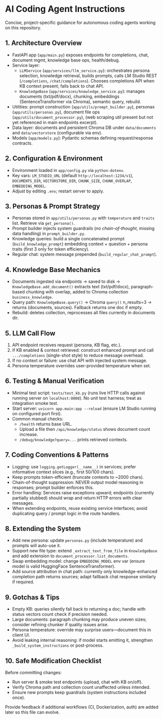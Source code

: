 # AI Coding Agent Instructions

Concise, project-specific guidance for autonomous coding agents working on this repository.

## 1. Architecture Overview
- FastAPI app (`app/main.py`) exposes endpoints for completions, chat, document mgmt, knowledge base ops, health/debug.
- Service layer:
  - `LLMService` (`app/services/llm_service.py`): orchestrates persona selection, knowledge retrieval, builds prompts, calls LM Studio REST (`/completions`, `/chat/completions`). Chooses completions API when KB context present; falls back to chat API.
  - `KnowledgeBase` (`app/services/knowledge_service.py`): manages documents (txt/pdf/docx), chunking, embeddings (SentenceTransformer via Chroma), semantic query, rebuild.
- Utilities: prompt construction (`app/utils/prompt_builder.py`), personas (`app/utils/personas.py`), document file ops (`app/utils/document_processor.py`), (web scraping util present but not yet referenced in main endpoints excerpt).
- Data layer: documents and persistent Chroma DB under `data/documents` and `data/vectorstore` (configurable via env).
- Models (`app/models.py`): Pydantic schemas defining request/response contracts.

## 2. Configuration & Environment
- Environment loaded in `app/config.py` via `python-dotenv`.
- Key vars: `LM_STUDIO_URL` (default `http://localhost:1234/v1`), `DOCUMENTS_DIR`, `VECTORSTORE_DIR`, `CHUNK_SIZE`, `CHUNK_OVERLAP`, `EMBEDDING_MODEL`.
- Adjust by editing `.env`; restart server to apply.

## 3. Personas & Prompt Strategy
- Personas stored in `app/utils/personas.py` with `temperature` and `traits` list. Retrieve via `get_persona()`.
- Prompt builder injects system guardrails (_no chain-of-thought_, missing data handling) in `prompt_builder.py`.
- Knowledge queries: build a single concatenated prompt (`build_knowledge_prompt`) embedding context + question + persona traits (first 3 only for token efficiency).
- Regular chat: system message prepended (`build_regular_chat_prompt`).

## 4. Knowledge Base Mechanics
- Documents ingested via endpoints -> saved to disk -> `KnowledgeBase.add_document()` extracts text (txt/pdf/docx), paragraph-based chunking with overlap, added to Chroma collection `business_knowledge`.
- Query path: `KnowledgeBase.query()` -> Chroma `query()` n_results=3 -> returns (documents, sources). Fallback returns one doc if empty.
- Rebuild: deletes collection, reprocesses all files currently in documents dir.

## 5. LLM Call Flow
1. API endpoint receives request (persona, KB flag, etc.).
2. If KB enabled & context retrieved: construct enhanced prompt and call `.../completions` (single-shot style) to reduce message overhead.
3. If no context or failure: use chat API with injected system message.
4. Persona temperature overrides user-provided temperature when set.

## 6. Testing & Manual Verification
- Minimal test script: `tests/test_kb.py` (runs live HTTP calls against running server on `localhost:8000`). No unit test harness; treat as integration smoke test.
- Start server: `uvicorn app.main:app --reload` (ensure LM Studio running on configured port first).
- Common manual checks:
  - `/health` returns base URL.
  - Upload a file then `/api/knowledge/status` shows document count increase.
  - `/debug/knowledge?query=...` prints retrieved contexts.

## 7. Coding Conventions & Patterns
- Logging: use `logging.getLogger(__name__)` in services; prefer informative context slices (e.g., first 50/100 chars).
- Keep prompts token-efficient (truncate contexts to ~2000 chars).
- Chain-of-thought suppression: NEVER output model reasoning in responses; prompt builder enforces this.
- Error handling: Services raise exceptions upward; endpoints (currently partially stubbed) should wrap and return HTTP errors with clear messages.
- When extending endpoints, reuse existing service interfaces; avoid duplicating query / prompt logic in the route handlers.

## 8. Extending the System
- Add new persona: update `personas.py` (include temperature) and prompts will auto-use it.
- Support new file type: extend `_extract_text_from_file` in `KnowledgeBase` and add extension to `document_processor.list_documents`.
- Swap embedding model: change `EMBEDDING_MODEL` env var (ensure model is valid HuggingFace SentenceTransformer).
- Add source attribution in chat path: currently only knowledge-enhanced completion path returns sources; adapt fallback chat response similarly if required.

## 9. Gotchas & Tips
- Empty KB: queries silently fall back to returning a doc; handle with status vectors count check if precision needed.
- Large documents: paragraph chunking may produce uneven sizes; consider refining chunker if quality issues arise.
- Persona temperature: override may surprise users—document this in client UI.
- Avoid leaking internal reasoning: if model starts emitting it, strengthen `_build_system_instructions` or post-process.

## 10. Safe Modification Checklist
Before committing changes:
- Run server & smoke test endpoints (upload, chat with KB on/off).
- Verify Chroma path and collection count unaffected unless intended.
- Ensure new prompts keep guardrails (system instructions included once).

Provide feedback if additional workflows (CI, Dockerization, auth) are added later so this file can evolve.
